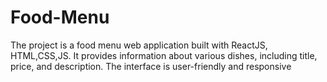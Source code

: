 # Food-Menu
The project is a food menu web application built with ReactJS, HTML,CSS,JS. It provides information about various dishes, including title, price, and description. The interface is user-friendly and responsive
